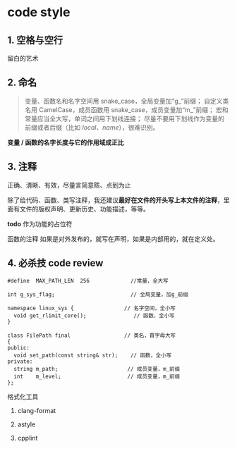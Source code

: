 # code style

## 1. 空格与空行

留白的艺术

## 2. 命名

> 变量、函数名和名字空间用 snake_case，全局变量加“g_”前缀；
> 自定义类名用 CamelCase，成员函数用 snake_case，成员变量加“m_”前缀；
> 宏和常量应当全大写，单词之间用下划线连接；
> 尽量不要用下划线作为变量的前缀或者后缀（比如 _local、name_），很难识别。

**变量 / 函数的名字长度与它的作用域成正比**

## 3. 注释

正确、清晰、有效，尽量言简意赅、点到为止

除了给代码、函数、类写注释，我还建议**最好在文件的开头写上本文件的注释**，里面有文件的版权声明、更新历史、功能描述，等等。

**todo** 作为功能的占位符

函数的注释 如果是对外发布的，就写在声明，如果是内部用的，就在定义处。

## 4. 必杀技 code review



    #define  MAX_PATH_LEN  256             //常量，全大写

    int g_sys_flag;                        // 全局变量，加g_前缀

    namespace linux_sys {                // 名字空间，全小写
      void get_rlimit_core();               // 函数，全小写
    }

    class FilePath final                 // 类名，首字母大写
    {
    public:
      void set_path(const string& str);    // 函数，全小写
    private:  
      string m_path;                      // 成员变量，m_前缀 
      int    m_level;                     // 成员变量，m_前缀
    };




格式化工具

1. clang-format

2. astyle

3. cpplint
